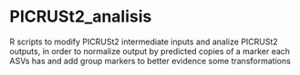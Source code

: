 # PICRUSt2_analisis
R scripts to modify PICRUSt2 intermediate inputs and analize PICRUSt2 outputs, in order to normalize output by predicted copies of a marker each ASVs has and add group markers to better evidence some transformations

